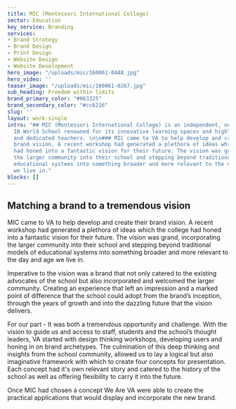 ```yaml
---
title: MIC (Montessori International College)
sector: Education
key_service: Branding
services:
- Brand Strategy
- Brand Design
- Print Design
- Website Design
- Website Development
hero_image: "/uploads/mic/160061-0448.jpg"
hero_video: ''
teaser_image: "/uploads/mic/160061-0267.jpg"
sub_heading: Freedom within limits
brand_primary_color: "#063325"
brand_secondary_color: "#cc6216"
slug: ''
layout: work-single
intro: "## MIC (Montessori International College) is an independent, non-denominational
  IB World School renowned for its innovative learning spaces and highly experienced
  and dedicated teachers. \n\n### MIC came to VA to help develop and create their
  brand vision. A recent workshop had generated a plethora of ideas which the college
  had honed into a fantastic vision for their future. The vision was grand, incorporating
  the larger community into their school and stepping beyond traditional models of
  educational systems into something broader and more relevant to the day and age
  we live in."
blocks: []
---
```

## **Matching a brand to a tremendous vision**

MIC came to VA to help develop and create their brand vision. A recent workshop had generated a plethora of ideas which the college had honed into a fantastic vision for their future. The vision was grand, incorporating the larger community into their school and stepping beyond traditional models of educational systems into something broader and more relevant to the day and age we live in.

Imperative to the vision was a brand that not only catered to the existing advocates of the school but also incorporated and welcomed the larger community. Creating an experience that left an impression and a marked point of difference that the school could adopt from the brand’s inception, through the years of growth and into the dazzling future that the vision delivers.

For our part - It was both a tremendous opportunity and challenge. With the vision to guide us and access to staff, students and the school’s thought leaders, VA started with design thinking workshops, developing users and honing in on brand archetypes. The culmination of this deep thinking and insights from the school community, allowed us to lay a logical but also imaginative framework with which to create four concepts for presentation. Each concept had it's own relevant story and catered to the history of the school as well as offering flexibility to carry it into the future.

Once MIC had chosen a concept We Are VA were able to create the practical applications that would display and incorporate the new brand.